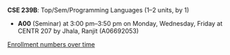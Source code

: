 **CSE 239B**: Top/Sem/Programming Languages (1–2 units, by 1)

- **A00** (Seminar) at 3:00 pm–3:50 pm on Monday, Wednesday, Friday at CENTR 207 by Jhala, Ranjit (A06692053)

[Enrollment numbers over time](./CSE239B.tsv)
